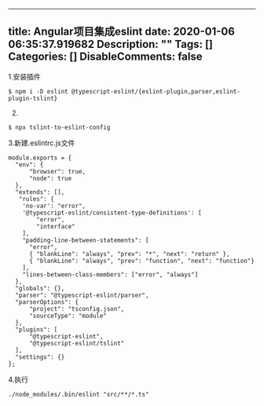 
---
title: Angular项目集成eslint
date: 2020-01-06 06:35:37.919682
Description: ""
Tags: []
Categories: []
DisableComments: false
---
1.安装插件

    
    
    $ npm i -D eslint @typescript-eslint/{eslint-plugin,parser,eslint-plugin-tslint}

2.

    
    
    $ npx tslint-to-eslint-config

3.新建.eslintrc.js文件

    
    
    module.exports = {  
      "env": {  
          "browser": true,  
          "node": true  
      },  
      "extends": [],  
       "rules": {  
        'no-var': "error",  
        '@typescript-eslint/consistent-type-definitions': [  
            "error",  
            "interface"  
        ],  
        "padding-line-between-statements": [  
          "error",  
          { "blankLine": "always", "prev": "*", "next": "return" },  
          { "blankLine": "always", "prev": "function", "next": "function"}  
        ],  
        "lines-between-class-members": ["error", "always"]  
      },  
      "globals": {},  
      "parser": "@typescript-eslint/parser",  
      "parserOptions": {  
          "project": "tsconfig.json",  
          "sourceType": "module"  
      },  
      "plugins": [  
          "@typescript-eslint",  
          "@typescript-eslint/tslint"  
      ],  
      "settings": {}  
    };

4.执行

    
    
    ./node_modules/.bin/eslint "src/**/*.ts"

  

  

  


